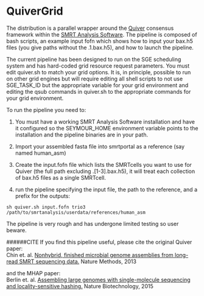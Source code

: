# QuiverGrid

The distribution is a parallel wrapper around the [Quiver](http://github.com/PacificBiosciences/GenomicConsensus/blob/master/doc/QuiverFAQ.rst) consensus framework within the [SMRT Analysis Software](http://github.com/PacificBiosciences/SMRT-Analysis). The pipeline is composed of bash scripts, an example input fofn which shows how to input your bax.h5 files (you give paths without the .1.bax.h5), and how to launch the pipeline. 

The current pipeline has been designed to run on the SGE scheduling system and has hard-coded grid resource request parameters. You must edit quiver.sh to match your grid options. It is, in principle, possible to run on other grid engines but will require editing all shell scripts to not use SGE_TASK_ID but the appropriate variable for your grid environment and editing the qsub commands in quiver.sh to the appropriate commands for your grid environment.

To run the pipeline you need to:

1. You must have a working SMRT Analysis Software installation and have it configured so the SEYMOUR_HOME environment variable points to the installation and the pipeline binaries are in your path. 

2. Import your assembled fasta file into smrtportal as a reference (say named human_asm)

2. Create the input.fofn file which lists the SMRTcells you want to use for Quiver (the full path excluding .[1-3].bax.h5), it will treat each collection of bax.h5 files as a single SMRTcell.

3. run the pipeline specifying the input file, the path to the reference, and a prefix for the outputs:

```
sh quiver.sh input.fofn trio3 /path/to/smrtanalysis/userdata/references/human_asm
```

The pipeline is very rough and has undergone limited testing so user beware.

######CITE
If you find this pipeline useful, please cite the original Quiver paper:<br>
Chin et. al. [Nonhybrid, finished microbial genome assemblies from long-read SMRT sequencing data.](http://www.nature.com/nmeth/journal/v10/n6/full/nmeth.2474.html) Nature Methods, 2013

and the MHAP paper:<br>
Berlin et. al. [Assembling large genomes with single-molecule sequencing and locality-sensitive hashing.](http://www.nature.com/nbt/journal/v33/n6/full/nbt.3238.html) Nature Biotechnology, 2015

